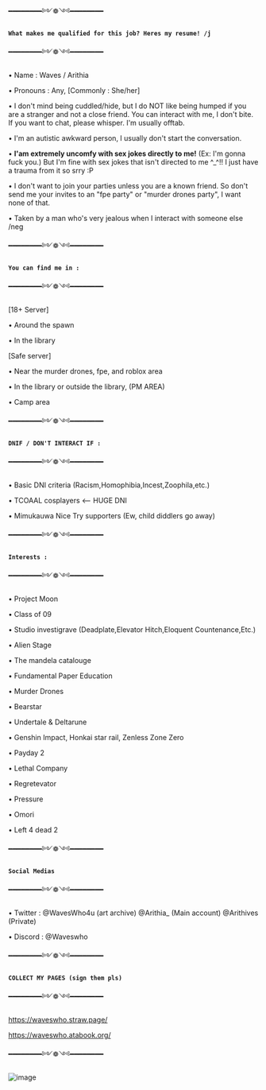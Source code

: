  ━━━━━━━━༻❁༺━━━━━━━━
 
 **`What makes me qualified for this job? Heres my resume! /j`**

 ━━━━━━━━༻❁༺━━━━━━━━

• Name : Waves / Arithia

• Pronouns : Any, [Commonly : She/her]

• I don't mind being cuddled/hide, but I do NOT like being humped if you are a stranger and not a close friend.
  You can interact with me, I don't bite. If you want to chat, please whisper. I'm usually offtab.
  
• I'm an autistic awkward person, I usually don't start the conversation.

• __I'am extremely uncomfy with sex jokes directly to me!__ (Ex: I'm gonna fuck you.) But I'm fine with sex jokes that isn't directed to me ^_^!!
  I just have a trauma from it so srry :P

• I don't want to join your parties unless you are a known friend. So don't send me your invites to an "fpe party" or "murder drones party", I want none of that.

• Taken by a man who's very jealous when I interact with someone else /neg

━━━━━━━━༻❁༺━━━━━━━━

  **`You can find me in :`**

━━━━━━━━༻❁༺━━━━━━━━

 [18+ Server]
 
• Around the spawn

• In the library

 [Safe server]
 
• Near the murder drones, fpe, and roblox area

• In the library or outside the library, (PM AREA)

• Camp area

━━━━━━━━༻❁༺━━━━━━━━

  **`DNIF / DON'T INTERACT IF :`**

━━━━━━━━༻❁༺━━━━━━━━
     
• Basic DNI criteria (Racism,Homophibia,Incest,Zoophila,etc.)

• TCOAAL cosplayers <-- HUGE DNI

• Mimukauwa Nice Try supporters (Ew, child diddlers go away)

━━━━━━━━༻❁༺━━━━━━━━

  **`Interests :`**

━━━━━━━━༻❁༺━━━━━━━━

• Project Moon

• Class of 09

• Studio investigrave (Deadplate,Elevator Hitch,Eloquent Countenance,Etc.)

• Alien Stage

• The mandela catalouge

• Fundamental Paper Education

• Murder Drones

• Bearstar

• Undertale & Deltarune

• Genshin Impact, Honkai star rail, Zenless Zone Zero

• Payday 2

• Lethal Company

• Regretevator

• Pressure

• Omori

• Left 4 dead 2

━━━━━━━━༻❁༺━━━━━━━━

 **`Social Medias`**
 
━━━━━━━━༻❁༺━━━━━━━━

• Twitter : @WavesWho4u (art archive)
            @Arithia_ (Main account)
            @Arithives (Private)
            
• Discord : @Waveswho

━━━━━━━━༻❁༺━━━━━━━━

**`COLLECT MY PAGES (sign them pls)`**

━━━━━━━━༻❁༺━━━━━━━━

https://waveswho.straw.page/

https://waveswho.atabook.org/

━━━━━━━━༻❁༺━━━━━━━━


   ![image](https://github.com/user-attachments/assets/baecdf88-35a5-41e4-8e0d-988c37b47a81)


